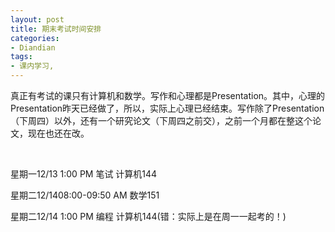 ```yaml
---
layout: post
title: 期末考试时间安排
categories:
- Diandian
tags:
- 课内学习, 
---
```

<p>真正有考试的课只有计算机和数学。写作和心理都是Presentation。其中，心理的Presentation昨天已经做了，所以，实际上心理已经结束。写作除了Presentation（下周四）以外，还有一个研究论文（下周四之前交），之前一个月都在整这个论文，现在也还在改。</p>
<p>&nbsp;</p>
<p></p>
<p>星期一12/13 1:00 PM 笔试 计算机144</p>
<p>星期二12/1408:00-09:50 AM 数学151</p>
<p>星期二12/14 1:00 PM&nbsp;编程 计算机144(错：实际上是在周一一起考的！)</p>
<p></p>
<p></p>
<p></p>